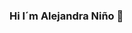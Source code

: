 ### Hi  I´m Alejandra Niño 👋

<!--
**alejandra1012/alejandra1012** is a ✨ _special_ ✨ repository because its `README.md` (this file) appears on your GitHub profile.

Here are some ideas to get you started:

- 🔭 I’m currently studying programming on https://www.laboratoria.la/.
- 🌱 I’m currently learning HTML CSS  and javascript.
- 👯 I’m looking to collaborate in the design and operation of your app.
- 💬 Ask me about front-end development. 
- 📫 How to reach me: alejanino20@gmail.com
- 😄 Pronouns: she/her. 
- ⚡ Fun fact: I love chocolate.

### Connect with me:
https://www.linkedin.com/in/alejandra-ni%C3%B1o-front-end-developer/

Languages and Tools:
css3 firebase git html5 javascript 
-->
